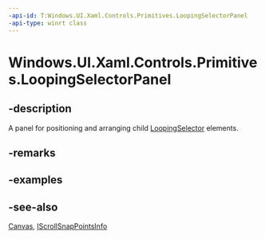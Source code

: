 ```yaml
---
-api-id: T:Windows.UI.Xaml.Controls.Primitives.LoopingSelectorPanel
-api-type: winrt class
---
```


<!-- Class syntax.
public class LoopingSelectorPanel : Windows.UI.Xaml.Controls.Canvas, Windows.UI.Xaml.Controls.Primitives.ILoopingSelectorPanel, Windows.UI.Xaml.Controls.Primitives.IScrollSnapPointsInfo
-->

# Windows.UI.Xaml.Controls.Primitives.LoopingSelectorPanel

## -description
A panel for positioning and arranging child [LoopingSelector](loopingselector.md) elements.



## -remarks

<!--No XAML syntax for this class. Can't be used as a XAML element because there is no public constructor. Not actually sure what scenarios require that the class is public.-->

## -examples

## -see-also
[Canvas](../windows.ui.xaml.controls/canvas.md), [IScrollSnapPointsInfo](iscrollsnappointsinfo.md)
